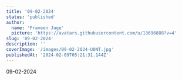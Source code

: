 ```yaml
---
title: '09-02-2024'
status: 'published'
author:
  name: 'Praveen Juge'
  picture: 'https://avatars.githubusercontent.com/u/13696888?v=4'
slug: '09-02-2024'
description: ''
coverImage: '/images/09-02-2024-U0NT.jpg'
publishedAt: '2024-02-09T05:21:31.144Z'
---
```


09-02-2024
